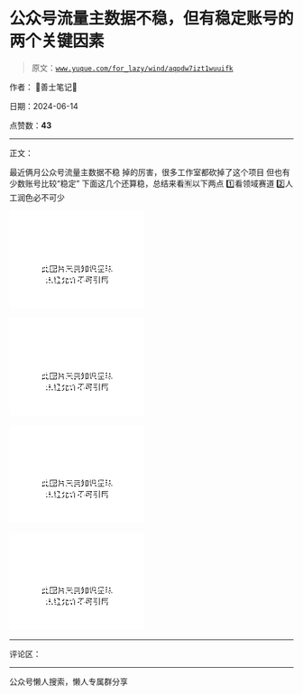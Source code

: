 # 公众号流量主数据不稳，但有稳定账号的两个关键因素

> 原文：[`www.yuque.com/for_lazy/wind/aqpdw7izt1wuuifk`](https://www.yuque.com/for_lazy/wind/aqpdw7izt1wuuifk)

作者： 💖善士笔记💖

日期：2024-06-14

点赞数：**43**

* * *

正文：

最近俩月公众号流量主数据不稳 掉的厉害，很多工作室都砍掉了这个项目 但也有少数账号比较“稳定” 下面这几个还算稳，总结来看🈶以下两点 1️⃣看领域赛道
2️⃣人工润色必不可少

![](img/06e90ebd1d1ce5d93ed28ab2ad3b5f94.png)

![](img/ab86cf12298924b417bb2e461d10da96.png)

![](img/3c47100f7eb080303f43e200a8743e24.png)

![](img/2bdf1fcbaff95d75936479e95e917c87.png)

* * *

评论区：

* * *

公众号懒人搜索，懒人专属群分享